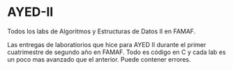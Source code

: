 # AYED-II
Todos los labs de Algoritmos y Estructuras de Datos II en FAMAF.

Las entregas de laboratiorios que hice para AYED II durante el primer cuatrimestre de segundo año en FAMAF. Todo es código en C y cada lab es un poco mas avanzado que el anterior. Puede contener errores.
